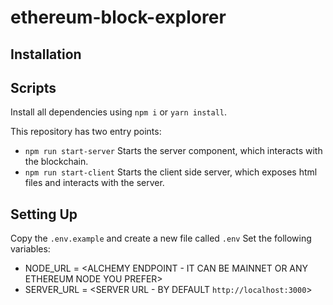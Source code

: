 # ethereum-block-explorer

## Installation

## Scripts

Install all dependencies using `npm i` or `yarn install`.

This repository has two entry points:

- `npm run start-server` Starts the server component, which interacts with the blockchain.
- `npm run start-client` Starts the client side server, which exposes html files and interacts with the server.

## Setting Up

Copy the `.env.example` and create a new file called `.env`
Set the following variables:
* NODE_URL = <ALCHEMY ENDPOINT - IT CAN BE MAINNET OR ANY ETHEREUM NODE YOU PREFER>
* SERVER_URL = <SERVER URL - BY DEFAULT `http://localhost:3000`>
